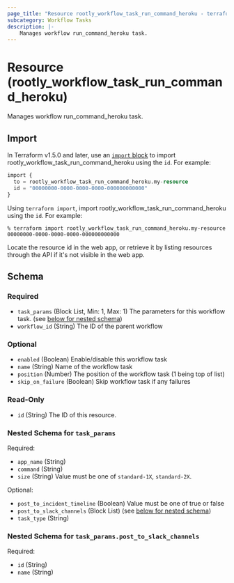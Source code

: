 ```yaml
---
page_title: "Resource rootly_workflow_task_run_command_heroku - terraform-provider-rootly"
subcategory: Workflow Tasks
description: |-
    Manages workflow run_command_heroku task.
---
```


# Resource (rootly_workflow_task_run_command_heroku)

Manages workflow run_command_heroku task.



## Import

In Terraform v1.5.0 and later, use an [`import` block](https://developer.hashicorp.com/terraform/language/import) to import rootly_workflow_task_run_command_heroku using the `id`. For example:

```terraform
import {
  to = rootly_workflow_task_run_command_heroku.my-resource
  id = "00000000-0000-0000-0000-000000000000"
}
```

Using `terraform import`, import rootly_workflow_task_run_command_heroku using the `id`. For example:

```console
% terraform import rootly_workflow_task_run_command_heroku.my-resource 00000000-0000-0000-0000-000000000000
```

Locate the resource id in the web app, or retrieve it by listing resources through the API if it's not visible in the web app.

<!-- schema generated by tfplugindocs -->
## Schema

### Required

- `task_params` (Block List, Min: 1, Max: 1) The parameters for this workflow task. (see [below for nested schema](#nestedblock--task_params))
- `workflow_id` (String) The ID of the parent workflow

### Optional

- `enabled` (Boolean) Enable/disable this workflow task
- `name` (String) Name of the workflow task
- `position` (Number) The position of the workflow task (1 being top of list)
- `skip_on_failure` (Boolean) Skip workflow task if any failures

### Read-Only

- `id` (String) The ID of this resource.

<a id="nestedblock--task_params"></a>
### Nested Schema for `task_params`

Required:

- `app_name` (String)
- `command` (String)
- `size` (String) Value must be one of `standard-1X`, `standard-2X`.

Optional:

- `post_to_incident_timeline` (Boolean) Value must be one of true or false
- `post_to_slack_channels` (Block List) (see [below for nested schema](#nestedblock--task_params--post_to_slack_channels))
- `task_type` (String)

<a id="nestedblock--task_params--post_to_slack_channels"></a>
### Nested Schema for `task_params.post_to_slack_channels`

Required:

- `id` (String)
- `name` (String)
